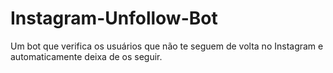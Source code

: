 # Instagram-Unfollow-Bot
 Um bot que verifica os usuários que não te seguem de volta no Instagram e automaticamente deixa de os seguir.

